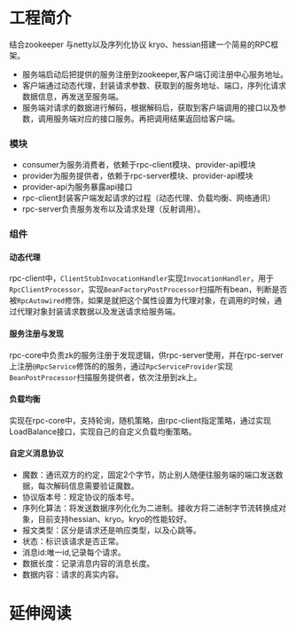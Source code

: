 # 工程简介

结合zookeeper 与netty以及序列化协议 kryo、hessian搭建一个简易的RPC框架。

- 服务端启动后把提供的服务注册到zookeeper,客户端订阅注册中心服务地址。
- 客户端通过动态代理，封装请求参数、获取到的服务地址、端口，序列化请求数据信息，再发送至服务端。
- 服务端对请求的数据进行解码，根据解码后，获取到客户端调用的接口以及参数，调用服务端对应的接口服务。再把调用结果返回给客户端。

### 模块

- consumer为服务消费者，依赖于rpc-client模块、provider-api模块
- provider为服务提供者，依赖于rpc-server模块、provider-api模块
- provider-api为服务暴露api接口
- rpc-client封装客户端发起请求的过程（动态代理、负载均衡、网络通讯）
- rpc-server负责服务发布以及请求处理（反射调用）。

### 组件

#### 动态代理

rpc-client中，`ClientStubInvocationHandler`实现`InvocationHandler`，用于`RpcClientProcessor`，实现`BeanFactoryPostProcessor`扫描所有bean，判断是否被`RpcAutowired`修饰，如果是就把这个属性设置为代理对象，在调用的时候，通过代理对象封装请求数据以及发送请求给服务端。

#### 服务注册与发现

rpc-core中负责zk的服务注册于发现逻辑，供rpc-server使用，并在rpc-server上注册`@RpcService`修饰的的服务，通过`RpcServiceProvider`实现`BeanPostProcessor`扫描服务提供者，依次注册到zk上。

#### 负载均衡

实现在rpc-core中，支持轮询，随机策略，由rpc-client指定策略，通过实现LoadBalance接口，实现自己的自定义负载均衡策略。

#### 自定义消息协议

- 魔数：通讯双方的约定，固定2个字节，防止别人随便往服务端的端口发送数据，每次解码信息需要验证魔数。
- 协议版本号：规定协议的版本号。
- 序列化算法：将发送数据序列化化为二进制。接收方将二进制字节流转换成对象，目前支持hessian、kryo。kryo的性能较好。
- 报文类型：区分是请求还是响应类型，以及心跳等。
- 状态：标识该请求是否正常。
- 消息id:唯一id,记录每个请求。
- 数据长度：记录消息内容的消息长度。
- 数据内容：请求的真实内容。

# 延伸阅读

